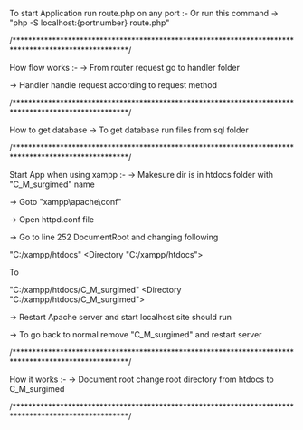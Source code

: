 To start Application run route.php on any port :-
Or run this command 
-> "php -S localhost:{portnumber} route.php"


/*****************************************************************************************************/


How flow works :-
-> From router request go to handler folder 

-> Handler handle request according to request method


/*****************************************************************************************************/

How to get database 
-> To get database run files from sql folder

/*****************************************************************************************************/


Start App when using xampp :-
-> Makesure dir is in htdocs folder with "C_M_surgimed" name

-> Goto "xampp\apache\conf" 

-> Open httpd.conf file

-> Go to line 252 DocumentRoot and changing following 

"C:/xampp/htdocs"
<Directory "C:/xampp/htdocs">

To 

"C:/xampp/htdocs/C_M_surgimed"
<Directory "C:/xampp/htdocs/C_M_surgimed">

-> Restart Apache server and start localhost site should run

-> To go back to normal remove "C_M_surgimed" and restart server


/*****************************************************************************************************/


How it works :-
-> Document root change root directory from htdocs to C_M_surgimed 


/*****************************************************************************************************/

